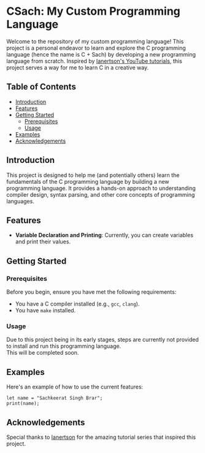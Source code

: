 # CSach: My Custom Programming Language

Welcome to the repository of my custom programming language! This project is a personal endeavor to learn and explore the C programming language (hence the name is C + Sach) by developing a new programming language from scratch. Inspired by [Ianertson's YouTube tutorials](https://www.youtube.com/@helloworldcode), this project serves a way for me to learn C in a creative way.

## Table of Contents

- [Introduction](#introduction)
- [Features](#features)
- [Getting Started](#getting-started)
  - [Prerequisites](#prerequisites)
  - [Usage](#usage)
- [Examples](#examples)
- [Acknowledgements](#acknowledgements)

## Introduction

This project is designed to help me (and potentially others) learn the fundamentals of the C programming language by building a new programming language. It provides a hands-on approach to understanding compiler design, syntax parsing, and other core concepts of programming languages.

## Features

- **Variable Declaration and Printing**: Currently, you can create variables and print their values.

## Getting Started

### Prerequisites

Before you begin, ensure you have met the following requirements:

- You have a C compiler installed (e.g., ```gcc```, ```clang```).
- You have ```make``` installed.

### Usage

Due to this project being in its early stages, steps are currently not provided to install and run this programming language. \
This will be completed soon.

## Examples

Here's an example of how to use the current features:

```
let name = "Sachkeerat Singh Brar";
print(name);
```

## Acknowledgements
Special thanks to [Ianertson](https://www.youtube.com/@helloworldcode) for the amazing tutorial series that inspired this project.